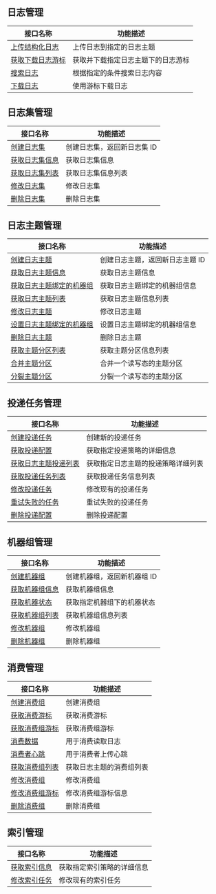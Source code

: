 
## 日志管理

| 接口名称                                                     | 功能描述                           |
| ------------------------------------------------------------ | ---------------------------------- |
| [上传结构化日志](https://intl.cloud.tencent.com/document/product/614/16873) | 上传日志到指定的日志主题           |
| [获取下载日志游标](https://intl.cloud.tencent.com/document/product/614/16876) | 获取并下载指定日志主题下的日志游标 |
| [搜索日志](https://intl.cloud.tencent.com/document/product/614/16875) | 根据指定的条件搜索日志内容         |
| [下载日志](https://intl.cloud.tencent.com/document/product/614/16874) | 使用游标下载日志                   |

## 日志集管理

| 接口名称                                                     | 功能描述                    |
| ------------------------------------------------------------ | --------------------------- |
| [创建日志集](https://intl.cloud.tencent.com/document/product/614/16879) | 创建日志集，返回新日志集 ID |
| [获取日志集信息](https://intl.cloud.tencent.com/document/product/614/16881) | 获取日志集信息              |
| [获取日志集列表](https://intl.cloud.tencent.com/document/product/614/16882) | 获取日志集信息列表          |
| [修改日志集](https://intl.cloud.tencent.com/document/product/614/16878) | 修改日志集                  |
| [删除日志集](https://intl.cloud.tencent.com/document/product/614/16880) | 删除日志集                  |

## 日志主题管理

| 接口名称                                                     | 功能描述                        |
| ------------------------------------------------------------ | ------------------------------- |
| [创建日志主题](https://intl.cloud.tencent.com/document/product/614/16885) | 创建日志主题，返回新日志主题 ID |
| [获取日志主题信息](https://intl.cloud.tencent.com/document/product/614/16887) | 获取日志主题信息                |
| [获取日志主题绑定的机器组](https://intl.cloud.tencent.com/document/product/614/30433) | 获取日志主题绑定的机器组信息 |
| [获取日志主题列表](https://intl.cloud.tencent.com/document/product/614/16888) | 获取日志主题信息列表            |
| [修改日志主题](https://intl.cloud.tencent.com/document/product/614/16884) | 修改日志主题                    |
| [设置日志主题绑定的机器组](https://intl.cloud.tencent.com/document/product/614/30434) | 设置日志主题绑定的机器组信息 |
| [删除日志主题](https://intl.cloud.tencent.com/document/product/614/16886) | 删除日志主题                    |
| [获取主题分区列表](https://intl.cloud.tencent.com/document/product/614/34659) |     获取主题分区信息列表              |
| [合并主题分区](https://intl.cloud.tencent.com/document/product/614/34660) |合并一个读写态的主题分区                 |
| [分裂主题分区](https://intl.cloud.tencent.com/document/product/614/34661) | 分裂一个读写态的主题分区                  |




## 投递任务管理

| 接口名称                                                     | 功能描述                   |
| ------------------------------------------------------------ | -------------------------- |
| [创建投递任务](https://intl.cloud.tencent.com/document/product/614/16890) | 创建新的投递任务           |
| [获取投递配置](https://intl.cloud.tencent.com/document/product/614/16894) | 获取指定投递策略的详细信息 |
| [获取日志主题投递列表](https://intl.cloud.tencent.com/document/product/614/30435) | 获取指定日志主题的投递策略详细列表 |
| [获取投递任务列表](https://intl.cloud.tencent.com/document/product/614/16891) | 获取投递任务信息列表       |
| [修改投递任务](https://intl.cloud.tencent.com/document/product/614/16893) | 修改现有的投递任务         |
| [重试失败的任务](https://intl.cloud.tencent.com/document/product/614/16895) | 重试失败的投递任务         |
| [删除投递配置](https://intl.cloud.tencent.com/document/product/614/16892) | 删除投递配置               |

## 机器组管理

| 接口名称                                                     | 功能描述                    |
| ------------------------------------------------------------ | --------------------------- |
| [创建机器组](https://intl.cloud.tencent.com/document/product/614/16899) | 创建机器组，返回新机器组 ID |
| [获取机器组信息](https://intl.cloud.tencent.com/document/product/614/16902) | 获取机器组信息              |
| [获取机器状态](https://intl.cloud.tencent.com/document/product/614/16901) | 获取指定机器组下的机器状态  |
| [获取机器组列表](https://intl.cloud.tencent.com/document/product/614/16903) | 获取机器组信息列表          |
| [修改机器组](https://intl.cloud.tencent.com/document/product/614/16898) | 修改机器组                  |
| [删除机器组](https://intl.cloud.tencent.com/document/product/614/16900) | 删除机器组                  |


## 消费管理

| 接口名称                                                     | 功能描述                    |
| ------------------------------------------------------------ | --------------------------- |
|[创建消费组](https://intl.cloud.tencent.com/document/product/614/34648) | 创建消费组|
| [获取消费游标](https://intl.cloud.tencent.com/document/product/614/34649) | 获取消费游标|
| [获取消费组游标](https://intl.cloud.tencent.com/document/product/614/34650) | 获取消费组游标|
| [消费数据](https://intl.cloud.tencent.com/document/product/614/34651) | 用于消费读取日志|
| [消费者心跳](https://intl.cloud.tencent.com/document/product/614/34652) | 用于消费者上传心跳|
| [获取消费组列表](https://intl.cloud.tencent.com/document/product/614/34653) | 获取日志主题的消费组列表|
| [修改消费组](https://intl.cloud.tencent.com/document/product/614/34654) | 修改消费组|
| [修改消费组游标](https://intl.cloud.tencent.com/document/product/614/34655) | 修改消费组游标信息|
| [删除消费组](https://intl.cloud.tencent.com/document/product/614/34656) | 删除消费组|





## 索引管理

| 接口名称                                                     | 功能描述                   |
| ------------------------------------------------------------ | -------------------------- |
| [获取索引信息](https://intl.cloud.tencent.com/document/product/614/16906) | 获取指定索引策略的详细信息 |
| [修改索引任务](https://intl.cloud.tencent.com/document/product/614/16905) | 修改现有的索引任务         |
